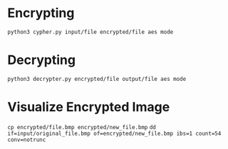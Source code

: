 # Encrypting

`python3 cypher.py input/file encrypted/file aes mode`

# Decrypting

`python3 decrypter.py encrypted/file output/file aes mode`

# Visualize Encrypted Image

`cp encrypted/file.bmp encrypted/new_file.bmp`
`dd if=input/original_file.bmp of=encrypted/new_file.bmp ibs=1 count=54 conv=notrunc`